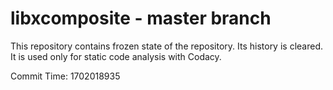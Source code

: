 # libxcomposite - master branch

This repository contains frozen state of the repository.
Its history is cleared. It is used only for static code
analysis with Codacy.

Commit Time: 1702018935